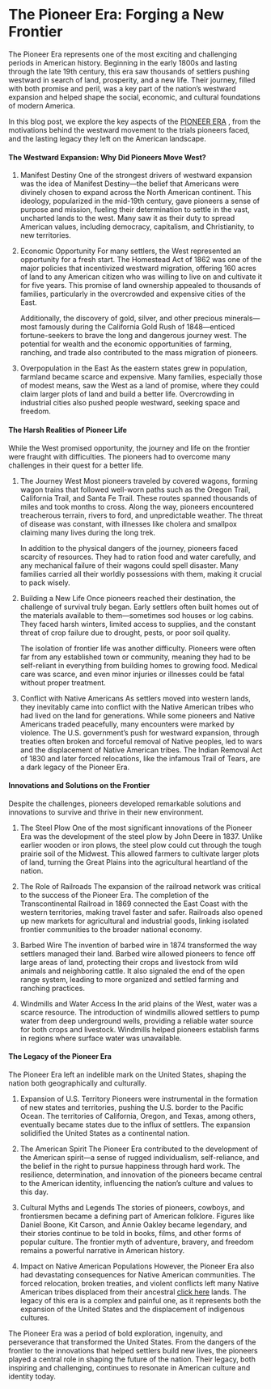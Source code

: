 <div dir="auto" data-message-author-role="assistant" data-message-id="420d1b03-af5f-4099-b93d-20ca333aa3c2">
<h1>&nbsp;</h1>
<!-- x-tinymce/html -->
<div dir="auto" data-message-author-role="assistant" data-message-id="7b10814f-5e1f-4251-bdb6-b4d778fbd171">
<h1>The Pioneer Era: Forging a New Frontier</h1>
<p>The Pioneer Era represents one of the most exciting and challenging periods in American history. Beginning in the early 1800s and lasting through the late 19th century, this era saw thousands of settlers pushing westward in search of land, prosperity, and a new life. Their journey, filled with both promise and peril, was a key part of the nation&rsquo;s westward expansion and helped shape the social, economic, and cultural foundations of modern America.</p>
<p>In this blog post, we explore the key aspects of the <a href="https://www.pioneerera.com/">PIONEER ERA</a> , from the motivations behind the westward movement to the trials pioneers faced, and the lasting legacy they left on the American landscape.</p>
<h4>The Westward Expansion: Why Did Pioneers Move West?</h4>
<ol>
<li>
<p>Manifest Destiny One of the strongest drivers of westward expansion was the idea of Manifest Destiny&mdash;the belief that Americans were divinely chosen to expand across the North American continent. This ideology, popularized in the mid-19th century, gave pioneers a sense of purpose and mission, fueling their determination to settle in the vast, uncharted lands to the west. Many saw it as their duty to spread American values, including democracy, capitalism, and Christianity, to new territories.</p>
</li>
<li>
<p>Economic Opportunity For many settlers, the West represented an opportunity for a fresh start. The Homestead Act of 1862 was one of the major policies that incentivized westward migration, offering 160 acres of land to any American citizen who was willing to live on and cultivate it for five years. This promise of land ownership appealed to thousands of families, particularly in the overcrowded and expensive cities of the East.</p>
<p>Additionally, the discovery of gold, silver, and other precious minerals&mdash;most famously during the California Gold Rush of 1848&mdash;enticed fortune-seekers to brave the long and dangerous journey west. The potential for wealth and the economic opportunities of farming, ranching, and trade also contributed to the mass migration of pioneers.</p>
</li>
<li>
<p>Overpopulation in the East As the eastern states grew in population, farmland became scarce and expensive. Many families, especially those of modest means, saw the West as a land of promise, where they could claim larger plots of land and build a better life. Overcrowding in industrial cities also pushed people westward, seeking space and freedom.</p>
</li>
</ol>
<h4>The Harsh Realities of Pioneer Life</h4>
<p>While the West promised opportunity, the journey and life on the frontier were fraught with difficulties. The pioneers had to overcome many challenges in their quest for a better life.</p>
<ol>
<li>
<p>The Journey West Most pioneers traveled by covered wagons, forming wagon trains that followed well-worn paths such as the Oregon Trail, California Trail, and Santa Fe Trail. These routes spanned thousands of miles and took months to cross. Along the way, pioneers encountered treacherous terrain, rivers to ford, and unpredictable weather. The threat of disease was constant, with illnesses like cholera and smallpox claiming many lives during the long trek.</p>
<p>In addition to the physical dangers of the journey, pioneers faced scarcity of resources. They had to ration food and water carefully, and any mechanical failure of their wagons could spell disaster. Many families carried all their worldly possessions with them, making it crucial to pack wisely.</p>
</li>
<li>
<p>Building a New Life Once pioneers reached their destination, the challenge of survival truly began. Early settlers often built homes out of the materials available to them&mdash;sometimes sod houses or log cabins. They faced harsh winters, limited access to supplies, and the constant threat of crop failure due to drought, pests, or poor soil quality.</p>
<p>The isolation of frontier life was another difficulty. Pioneers were often far from any established town or community, meaning they had to be self-reliant in everything from building homes to growing food. Medical care was scarce, and even minor injuries or illnesses could be fatal without proper treatment.</p>
</li>
<li>
<p>Conflict with Native Americans As settlers moved into western lands, they inevitably came into conflict with the Native American tribes who had lived on the land for generations. While some pioneers and Native Americans traded peacefully, many encounters were marked by violence. The U.S. government&rsquo;s push for westward expansion, through treaties often broken and forceful removal of Native peoples, led to wars and the displacement of Native American tribes. The Indian Removal Act of 1830 and later forced relocations, like the infamous Trail of Tears, are a dark legacy of the Pioneer Era.</p>
</li>
</ol>
<h4>Innovations and Solutions on the Frontier</h4>
<p>Despite the challenges, pioneers developed remarkable solutions and innovations to survive and thrive in their new environment.</p>
<ol>
<li>
<p>The Steel Plow One of the most significant innovations of the Pioneer Era was the development of the steel plow by John Deere in 1837. Unlike earlier wooden or iron plows, the steel plow could cut through the tough prairie soil of the Midwest. This allowed farmers to cultivate larger plots of land, turning the Great Plains into the agricultural heartland of the nation.</p>
</li>
<li>
<p>The Role of Railroads The expansion of the railroad network was critical to the success of the Pioneer Era. The completion of the Transcontinental Railroad in 1869 connected the East Coast with the western territories, making travel faster and safer. Railroads also opened up new markets for agricultural and industrial goods, linking isolated frontier communities to the broader national economy.</p>
</li>
<li>
<p>Barbed Wire The invention of barbed wire in 1874 transformed the way settlers managed their land. Barbed wire allowed pioneers to fence off large areas of land, protecting their crops and livestock from wild animals and neighboring cattle. It also signaled the end of the open range system, leading to more organized and settled farming and ranching practices.</p>
</li>
<li>
<p>Windmills and Water Access In the arid plains of the West, water was a scarce resource. The introduction of windmills allowed settlers to pump water from deep underground wells, providing a reliable water source for both crops and livestock. Windmills helped pioneers establish farms in regions where surface water was unavailable.</p>
</li>
</ol>
<h4>The Legacy of the Pioneer Era</h4>
<p>The Pioneer Era left an indelible mark on the United States, shaping the nation both geographically and culturally.</p>
<ol>
<li>
<p>Expansion of U.S. Territory Pioneers were instrumental in the formation of new states and territories, pushing the U.S. border to the Pacific Ocean. The territories of California, Oregon, and Texas, among others, eventually became states due to the influx of settlers. The expansion solidified the United States as a continental nation.</p>
</li>
<li>
<p>The American Spirit The Pioneer Era contributed to the development of the American spirit&mdash;a sense of rugged individualism, self-reliance, and the belief in the right to pursue happiness through hard work. The resilience, determination, and innovation of the pioneers became central to the American identity, influencing the nation&rsquo;s culture and values to this day.</p>
</li>
<li>
<p>Cultural Myths and Legends The stories of pioneers, cowboys, and frontiersmen became a defining part of American folklore. Figures like Daniel Boone, Kit Carson, and Annie Oakley became legendary, and their stories continue to be told in books, films, and other forms of popular culture. The frontier myth of adventure, bravery, and freedom remains a powerful narrative in American history.</p>
</li>
<li>
<p>Impact on Native American Populations However, the Pioneer Era also had devastating consequences for Native American communities. The forced relocation, broken treaties, and violent conflicts left many Native American tribes displaced from their ancestral <a href="https://www.pioneerera.com/">click here</a> lands. The legacy of this era is a complex and painful one, as it represents both the expansion of the United States and the displacement of indigenous cultures.</p>
</li>
</ol>
<p>The Pioneer Era was a period of bold exploration, ingenuity, and perseverance that transformed the United States. From the dangers of the frontier to the innovations that helped settlers build new lives, the pioneers played a central role in shaping the future of the nation. Their legacy, both inspiring and challenging, continues to resonate in American culture and identity today.</p>
</div>
</div>
